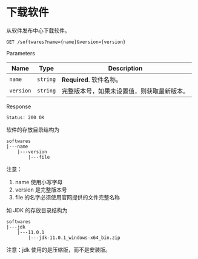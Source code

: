 # 下载软件

从软件发布中心下载软件。

```
GET /softwares?name={name}&version={version}
```

Parameters

| Name | Type | Description |
|------|------|-------------|
| `name` | `string` | **Required**. 软件名称。 |
| `version` | `string` | 完整版本号，如果未设置值，则获取最新版本。 |

Response

```
Status: 200 OK
```

软件的存放目录结构为

```
softwares
|---name
    |---version
        |---file
```

注意：
1. name 使用小写字母
2. version 是完整版本号
3. file 的名字必须使用官网提供的文件完整名称

如 JDK 的存放目录结构为

```
softwares
|---jdk
    |---11.0.1
        |---jdk-11.0.1_windows-x64_bin.zip
```

注意：jdk 使用的是压缩版，而不是安装版。

